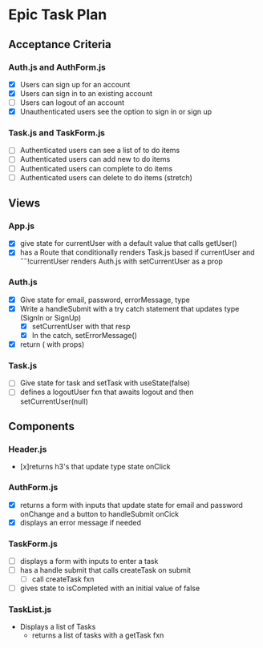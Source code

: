 # Epic Task Plan

## Acceptance Criteria

### Auth.js and AuthForm.js

- [x] Users can sign up for an account
- [x] Users can sign in to an existing account
- [ ] Users can logout of an account
- [x] Unauthenticated users see the option to sign in or sign up

### Task.js and TaskForm.js

- [ ] Authenticated users can see a list of to do items
- [ ] Authenticated users can add new to do items
- [ ] Authenticated users can complete to do items
- [ ] Authenticated users can delete to do items (stretch)

## Views

### App.js

- [x] give state for currentUser with a default value that calls getUser()
- [x] has a Route that conditionally renders Task.js based if currentUser and ˝˝!currentUser renders Auth.js with setCurrentUser as a prop

### Auth.js

- [x] Give state for email, password, errorMessage, type
- [x] Write a handleSubmit with a try catch statement that updates type (SignIn or SignUp)
  - [x] setCurrentUser with that resp
  - [x] In the catch, setErrorMessage()
- [x] return (<AuthForm /> with props)

### Task.js

- [ ] Give state for task and setTask with useState(false)
- [ ] defines a logoutUser fxn that awaits logout and then setCurrentUser(null)

## Components

### Header.js

- [x]returns h3's that update type state onClick

### AuthForm.js

- [x] returns a form with inputs that update state for email and password onChange and a button to handleSubmit onCick
- [x] displays an error message if needed

### TaskForm.js

- [ ] displays a form with inputs to enter a task
- [ ] has a handle submit that calls createTask on submit
  - [ ] call createTask fxn
- [ ] gives state to isCompleted with an initial value of false

### TaskList.js

- Displays a list of Tasks
  - returns a list of tasks with a getTask fxn
